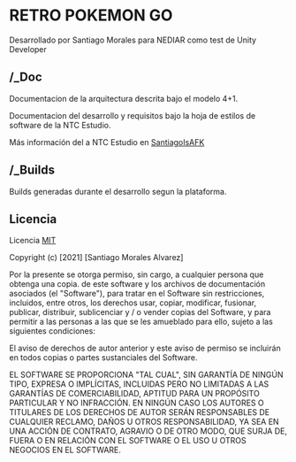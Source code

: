 # RETRO POKEMON GO
Desarrollado por Santiago Morales para NEDIAR como test de Unity Developer

## /_Doc

Documentacion de la arquitectura descrita bajo el modelo 4+1.

Documentacion del desarrollo y requisitos bajo la hoja de estilos de software de la NTC Estudio.

Más información del a NTC Estudio en [SantiagoIsAFK](https://santiagoisafk.wordpress.com/)

## /_Builds

Builds generadas durante el desarrollo segun la plataforma.

## Licencia

Licencia [MIT](https://choosealicense.com/licenses/mit/)

Copyright (c) [2021] [Santiago Morales Alvarez]

Por la presente se otorga permiso, sin cargo, a cualquier persona que obtenga una copia.
de este software y los archivos de documentación asociados (el "Software"), para tratar
en el Software sin restricciones, incluidos, entre otros, los derechos
usar, copiar, modificar, fusionar, publicar, distribuir, sublicenciar y / o vender
copias del Software, y para permitir a las personas a las que se les
amueblado para ello, sujeto a las siguientes condiciones:

El aviso de derechos de autor anterior y este aviso de permiso se incluirán en todos
copias o partes sustanciales del Software.

EL SOFTWARE SE PROPORCIONA "TAL CUAL", SIN GARANTÍA DE NINGÚN TIPO, EXPRESA O
IMPLÍCITAS, INCLUIDAS PERO NO LIMITADAS A LAS GARANTÍAS DE COMERCIABILIDAD,
APTITUD PARA UN PROPÓSITO PARTICULAR Y NO INFRACCIÓN. EN NINGÚN CASO
LOS AUTORES O TITULARES DE LOS DERECHOS DE AUTOR SERÁN RESPONSABLES DE CUALQUIER RECLAMO, DAÑOS U OTROS
RESPONSABILIDAD, YA SEA EN UNA ACCIÓN DE CONTRATO, AGRAVIO O DE OTRO MODO, QUE SURJA DE,
FUERA O EN RELACIÓN CON EL SOFTWARE O EL USO U OTROS NEGOCIOS EN EL SOFTWARE.